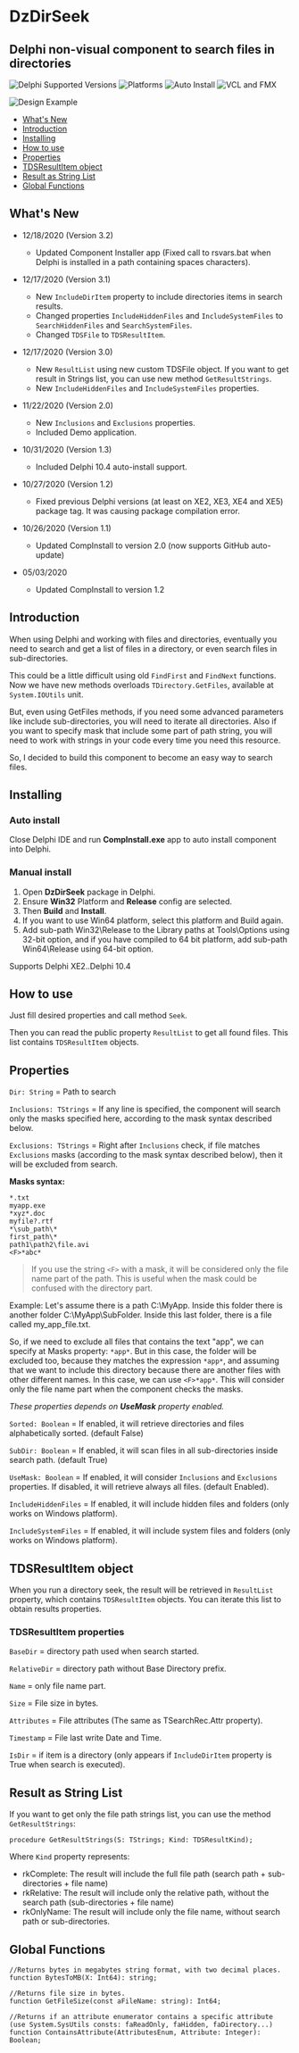# DzDirSeek

## Delphi non-visual component to search files in directories

![Delphi Supported Versions](https://img.shields.io/badge/Delphi%20Supported%20Versions-XE2..10.4-blue.svg)
![Platforms](https://img.shields.io/badge/Platforms-Win32%20and%20Win64-red.svg)
![Auto Install](https://img.shields.io/badge/-Auto%20Install%20App-orange.svg)
![VCL and FMX](https://img.shields.io/badge/-VCL%20and%20FMX-lightgrey.svg)

![Design Example](images/design_example.png)

- [What's New](#whats-new)
- [Introduction](#introduction)
- [Installing](#installing)
- [How to use](#how-to-use)
- [Properties](#properties)
- [TDSResultItem object](#tdsresultitem-object)
- [Result as String List](#result-as-string-list)
- [Global Functions](#global-functions)

## What's New

- 12/18/2020 (Version 3.2)

   - Updated Component Installer app (Fixed call to rsvars.bat when Delphi is installed in a path containing spaces characters).

- 12/17/2020 (Version 3.1)

   - New `IncludeDirItem` property to include directories items in search results.
   - Changed properties `IncludeHiddenFiles` and `IncludeSystemFiles` to `SearchHiddenFiles` and `SearchSystemFiles`.
   - Changed `TDSFile` to `TDSResultItem`.

- 12/17/2020 (Version 3.0)

   - New `ResultList` using new custom TDSFile object. If you want to get result in Strings list, you can use new method `GetResultStrings`.
   - New `IncludeHiddenFiles` and `IncludeSystemFiles` properties.

- 11/22/2020 (Version 2.0)

   - New `Inclusions` and `Exclusions` properties.
   - Included Demo application.

- 10/31/2020 (Version 1.3)

   - Included Delphi 10.4 auto-install support.

- 10/27/2020 (Version 1.2)

   - Fixed previous Delphi versions (at least on XE2, XE3, XE4 and XE5) package tag. It was causing package compilation error.

- 10/26/2020 (Version 1.1)

   - Updated CompInstall to version 2.0 (now supports GitHub auto-update)

- 05/03/2020

   - Updated CompInstall to version 1.2

## Introduction

When using Delphi and working with files and directories, eventually you need to search and get a list of files in a directory, or even search files in sub-directories.

This could be a little difficult using old `FindFirst` and `FindNext` functions. Now we have new methods overloads `TDirectory.GetFiles`, available at `System.IOUtils` unit.

But, even using GetFiles methods, if you need some advanced parameters like include sub-directories, you will need to iterate all directories. Also if you want to specify mask that include some part of path string, you will need to work with strings in your code every time you need this resource.

So, I decided to build this component to become an easy way to search files.

## Installing

### Auto install

Close Delphi IDE and run **CompInstall.exe** app to auto install component into Delphi.

### Manual install

1. Open **DzDirSeek** package in Delphi.
2. Ensure **Win32** Platform and **Release** config are selected.
3. Then **Build** and **Install**.
4. If you want to use Win64 platform, select this platform and Build again.
5. Add sub-path Win32\Release to the Library paths at Tools\Options using 32-bit option, and if you have compiled to 64 bit platform, add sub-path Win64\Release using 64-bit option.

Supports Delphi XE2..Delphi 10.4

## How to use

Just fill desired properties and call method `Seek`.

Then you can read the public property `ResultList` to get all found files. This list contains `TDSResultItem` objects.

## Properties

`Dir: String` = Path to search

`Inclusions: TStrings` = If any line is specified, the component will search only the masks specified here, according to the mask syntax described below.

`Exclusions: TStrings` = Right after `Inclusions` check, if file matches `Exclusions` masks (according to the mask syntax described below), then it will be excluded from search. 

**Masks syntax:**

```
*.txt
myapp.exe
*xyz*.doc
myfile?.rtf
*\sub_path\*
first_path\*
path1\path2\file.avi
<F>*abc*
```

> If you use the string `<F>` with a mask, it will be considered only the file name part of the path. This is useful when the mask could be confused with the directory part.

Example: Let's assume there is a path C:\MyApp. Inside this folder there is another folder C:\MyApp\SubFolder. Inside this last folder, there is a file called my_app_file.txt.

So, if we need to exclude all files that contains the text "app", we can specify at Masks property: `*app*`. But in this case, the folder will be excluded too, because they matches the expression `*app*`, and assuming that we want to include this directory because there are another files with other different names. In this case, we can use `<F>*app*`. This will consider only the file name part when the component checks the masks.

*These properties depends on **UseMask** property enabled.*

`Sorted: Boolean` = If enabled, it will retrieve directories and files alphabetically sorted. (default False)

`SubDir: Boolean` = If enabled, it will scan files in all sub-directories inside search path. (default True)

`UseMask: Boolean` = If enabled, it will consider `Inclusions` and `Exclusions` properties. If disabled, it will retrieve always all files. (default Enabled).

`IncludeHiddenFiles` = If enabled, it will include hidden files and folders (only works on Windows platform).

`IncludeSystemFiles` = If enabled, it will include system files and folders (only works on Windows platform).

## TDSResultItem object

When you run a directory seek, the result will be retrieved in `ResultList` property, which contains `TDSResultItem` objects. You can iterate this list to obtain results properties.

### TDSResultItem properties

`BaseDir` = directory path used when search started.

`RelativeDir` = directory path without Base Directory prefix.

`Name` = only file name part.

`Size` = File size in bytes.

`Attributes` = File attributes (The same as TSearchRec.Attr property).

`Timestamp` = File last write Date and Time.

`IsDir` = if item is a directory (only appears if `IncludeDirItem` property is True when search is executed).

## Result as String List

If you want to get only the file path strings list, you can use the method `GetResultStrings`:

```delphi
procedure GetResultStrings(S: TStrings; Kind: TDSResultKind);
```

Where `Kind` property represents:
- rkComplete: The result will include the full file path (search path + sub-directories + file name)
- rkRelative: The result will include only the relative path, without the search path (sub-directories + file name)
- rkOnlyName: The result will include only the file name, without search path or sub-directories.

## Global Functions

```delphi
//Returns bytes in megabytes string format, with two decimal places.
function BytesToMB(X: Int64): string;

//Returns file size in bytes.
function GetFileSize(const aFileName: string): Int64;

//Returns if an attribute enumerator contains a specific attribute (use System.SysUtils consts: faReadOnly, faHidden, faDirectory...)
function ContainsAttribute(AttributesEnum, Attribute: Integer): Boolean;
```
